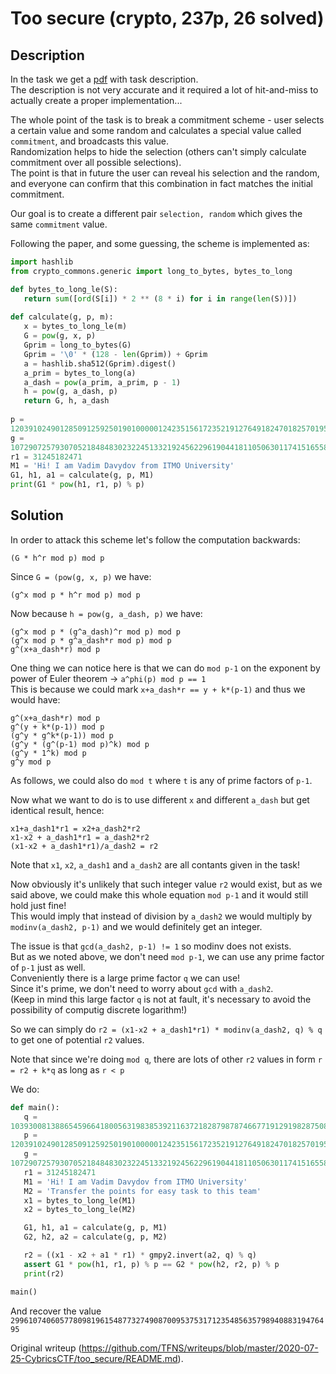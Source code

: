 # Too secure (crypto, 237p, 26 solved)

## Description

In the task we get a
[pdf](https://raw.githubusercontent.com/TFNS/writeups/master/2020-07-25-CybricsCTF/too_secure/too_secure.pdf)
with task description.  
The description is not very accurate and it required a lot of hit-and-miss to
actually create a proper implementation...

The whole point of the task is to break a commitment scheme - user selects a
certain value and some random and calculates a special value called
`commitment`, and broadcasts this value.  
Randomization helps to hide the selection (others can't simply calculate
commitment over all possible selections).  
The point is that in future the user can reveal his selection and the random,
and everyone can confirm that this combination in fact matches the initial
commitment.

Our goal is to create a different pair `selection, random` which gives the
same `commitment` value.

Following the paper, and some guessing, the scheme is implemented as:

```python  
import hashlib  
from crypto_commons.generic import long_to_bytes, bytes_to_long

def bytes_to_long_le(S):  
   return sum([ord(S[i]) * 2 ** (8 * i) for i in range(len(S))])  
  
def calculate(g, p, m):  
   x = bytes_to_long_le(m)  
   G = pow(g, x, p)  
   Gprim = long_to_bytes(G)  
   Gprim = '\0' * (128 - len(Gprim)) + Gprim  
   a = hashlib.sha512(Gprim).digest()  
   a_prim = bytes_to_long(a)  
   a_dash = pow(a_prim, a_prim, p - 1)  
   h = pow(g, a_dash, p)  
   return G, h, a_dash  
  
p =
12039102490128509125925019010000012423515617235219127649182470182570195018265927223  
g =
10729072579307052184848302322451332192456229619044181105063011741516558110216720725  
r1 = 31245182471  
M1 = 'Hi! I am Vadim Davydov from ITMO University'  
G1, h1, a1 = calculate(g, p, M1)  
print(G1 * pow(h1, r1, p) % p)  
```

## Solution

In order to attack this scheme let's follow the computation backwards:

```  
(G * h^r mod p) mod p  
```

Since `G = (pow(g, x, p)` we have:

```  
(g^x mod p * h^r mod p) mod p  
```

Now because `h = pow(g, a_dash, p)` we have:

```  
(g^x mod p * (g^a_dash)^r mod p) mod p  
(g^x mod p * g^a_dash*r mod p) mod p  
g^(x+a_dash*r) mod p  
```

One thing we can notice here is that we can do `mod p-1` on the exponent by
power of Euler theorem -> `a^phi(p) mod p == 1`  
This is because we could mark `x+a_dash*r == y + k*(p-1)` and thus we would
have:

```  
g^(x+a_dash*r) mod p  
g^(y + k*(p-1)) mod p  
(g^y * g^k*(p-1)) mod p  
(g^y * (g^(p-1) mod p)^k) mod p  
(g^y * 1^k) mod p  
g^y mod p  
```

As follows, we could also do `mod t` where `t` is any of prime factors of
`p-1`.

Now what we want to do is to use different `x` and different `a_dash` but get
identical result, hence:

```  
x1+a_dash1*r1 = x2+a_dash2*r2  
x1-x2 + a_dash1*r1 = a_dash2*r2  
(x1-x2 + a_dash1*r1)/a_dash2 = r2  
```

Note that `x1`, `x2`, `a_dash1` and `a_dash2` are all contants given in the
task!

Now obviously it's unlikely that such integer value `r2` would exist, but as
we said above, we could make this whole equation `mod p-1` and it would still
hold just fine!  
This would imply that instead of division by `a_dash2` we would multiply by
`modinv(a_dash2, p-1)` and we would definitely get an integer.

The issue is that `gcd(a_dash2, p-1) != 1` so modinv does not exists.  
But as we noted above, we don't need `mod p-1`, we can use any prime factor of
`p-1` just as well.  
Conveniently there is a large prime factor `q` we can use!  
Since it's prime, we don't need to worry about `gcd` with `a_dash2`.  
(Keep in mind this large factor `q` is not at fault, it's necessary to avoid
the possibility of computig discrete logarithm!)

So we can simply do `r2 = (x1-x2 + a_dash1*r1) * modinv(a_dash2, q) % q` to
get one of potential `r2` values.

Note that since we're doing `mod q`, there are lots of other `r2` values in
form `r = r2 + k*q` as long as `r < p`

We do:

```python  
def main():  
   q =
1039300813886545966418005631983853921163721828798787466771912919828750891  
   p =
12039102490128509125925019010000012423515617235219127649182470182570195018265927223  
   g =
10729072579307052184848302322451332192456229619044181105063011741516558110216720725  
   r1 = 31245182471  
   M1 = 'Hi! I am Vadim Davydov from ITMO University'  
   M2 = 'Transfer the points for easy task to this team'  
   x1 = bytes_to_long_le(M1)  
   x2 = bytes_to_long_le(M2)

   G1, h1, a1 = calculate(g, p, M1)  
   G2, h2, a2 = calculate(g, p, M2)

   r2 = ((x1 - x2 + a1 * r1) * gmpy2.invert(a2, q) % q)  
   assert G1 * pow(h1, r1, p) % p == G2 * pow(h2, r2, p) % p  
   print(r2)

main()  
```

And recover the value
`299610740605778098196154877327490870095375317123548563579894088319476495`

Original writeup
(https://github.com/TFNS/writeups/blob/master/2020-07-25-CybricsCTF/too_secure/README.md).
